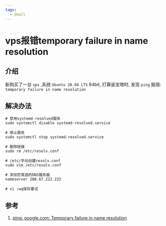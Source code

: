 ```yaml
---
tags:
  - Shell
---
```

# vps报错temporary failure in name resolution

## 介绍
新购买了一台 `vps` ,系统 `Ubuntu 20.04 LTS` 64bit, 打算装宝塔时, 发现 `ping` 报错: `temporary failure in name resolution`

## 解决办法
```shell
# 禁用systemd-resolved服务
sudo systemctl disable systemd-resolved.service

# 停止服务
sudo systemctl stop systemd-resolved.service

# 删除链接
sudo rm /etc/resolv.conf

# /etc/手动创建resolv.conf
sudo vim /etc/resolv.conf

# 添加您首选的DNS服务器
nameserver 208.67.222.222

# vi :wq保存重试
```


## 参考
1. [ping: google.com: Temporary failure in name resolution](https://stackoverflow.com/questions/53687051/ping-google-com-temporary-failure-in-name-resolution)
